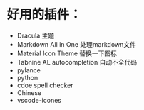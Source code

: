 


# 好用的插件：
- Dracula 主题
- Markdown All in One 处理markdown文件
- Material Icon Theme 替换一下图标
- Tabnine AL autocompletion 自动不全代码
- pylance
- python
- cdoe spell checker
- Chinese
- vscode-icones


